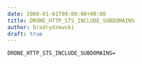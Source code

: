 ```yaml
---
date: 2000-01-01T00:00:00+00:00
title: DRONE_HTTP_STS_INCLUDE_SUBDOMAINS
author: bradrydzewski
draft: true
---
```




```
DRONE_HTTP_STS_INCLUDE_SUBDOMAINS=
```
